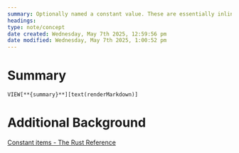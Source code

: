 ```yaml
---
summary: Optionally named a constant value. These are essentially inlined wherever they are used, meaning they are copied directly into the relevant context. Includes usage of constants from external crates, and non-`Copy` types.
headings: 
type: note/concept
date created: Wednesday, May 7th 2025, 12:59:56 pm
date modified: Wednesday, May 7th 2025, 1:00:52 pm
---
```

# Summary
`VIEW[**{summary}**][text(renderMarkdown)]`

# Additional Background
[Constant items - The Rust Reference](https://doc.rust-lang.org/reference/items/constant-items.html)